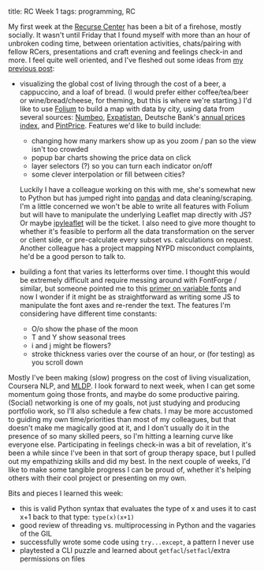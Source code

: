 title: RC Week 1
tags: programming, RC

My first week at the [Recurse Center](https://www.recurse.com/) has been a bit of a firehose, mostly socially. It wasn't until Friday that I found myself with more than an hour of unbroken coding time, between orientation activities, chats/pairing with fellow RCers, presentations and craft evening and feelings check-in and more. I feel quite well oriented, and I've fleshed out some ideas from [my previous post]({filename}/posts/2021-01-04-RC-day-1.md):

- visualizing the global cost of living through the cost of a beer, a cappuccino, and a loaf of bread. (I would prefer either coffee/tea/beer or wine/bread/cheese, for theming, but this is where we're starting.) I'd like to use [Folium](https://python-visualization.github.io/folium/) to build a map with data by city, using data from several sources: [Numbeo](https://www.numbeo.com/cost-of-living/), [Expatistan](https://www.expatistan.com/cost-of-living), Deutsche Bank's [annual prices index](https://www.dbresearch.com/PROD/RPS_EN-PROD/Mapping_the_world_prices_2019/RPS_EN_DOC_VIEW.calias?rwnode=PROD0000000000436748&ProdCollection=PROD0000000000505140), and [PintPrice](http://www.pintprice.com/). Features we'd like to build include:
    - changing how many markers show up as you zoom / pan so the view isn't too crowded
    - popup bar charts showing the price data on click
    - layer selectors (?) so you can turn each indicator on/off
    - some clever interpolation or fill between cities?

    Luckily I have a colleague working on this with me, she's somewhat new to Python but has jumped right into [pandas](https://pandas.pydata.org/) and data cleaning/scraping. I'm a little concerned we won't be able to write all features with Folium but will have to manipulate the underlying Leaflet map directly with JS? Or maybe [ipyleaflet](https://ipyleaflet.readthedocs.io/en/latest/) will be the ticket. I also need to give more thought to whether it's feasible to perform all the data transformation on the server or client side, or pre-calculate every subset vs. calculations on request. Another colleague has a project mapping NYPD misconduct complaints, he'd be a good person to talk to.

- building a font that varies its letterforms over time. I thought this would be extremely difficult and require messing around with FontForge / similar, but someone pointed me to this [primer on variable fonts](https://web.dev/variable-fonts/) and now I wonder if it might be as straightforward as writing some JS to manipulate the font axes and re-render the text. The features I'm considering have different time constants:
    - O/o show the phase of the moon
    - T and Y show seasonal trees
    - i and j might be flowers?
    - stroke thickness varies over the course of an hour, or (for testing) as you scroll down

Mostly I've been making (slow) progress on the cost of living visualization, Coursera NLP, and [MLDP](https://www.manning.com/books/mastering-large-datasets-with-python). I look forward to next week, when I can get some momentum going those fronts, and maybe do some productive pairing. (Social) networking is one of my goals, not just studying and producing portfolio work, so I'll also schedule a few chats. I may be more accustomed to guiding my own time/priorities than most of my colleagues, but that doesn't make me magically good at it, and I don't usually do it in the presence of so many skilled peers, so I'm hitting a learning curve like everyone else. Participating in feelings check-in was a bit of revelation, it's been a while since I've been in that sort of group therapy space, but I pulled out my empathizing skills and did my best. In the next couple of weeks, I'd like to make some tangible progress I can be proud of, whether it's helping others with their cool project or presenting on my own.

Bits and pieces I learned this week:
- this is valid Python syntax that evaluates the type of x and uses it to cast x+1 back to that type: `type(x)(x+1)`
- good review of threading vs. multiprocessing in Python and the vagaries of the GIL
- successfully wrote some code using `try...except`, a pattern I never use
- playtested a CLI puzzle and learned about `getfacl`/`setfacl`/extra permissions on files
